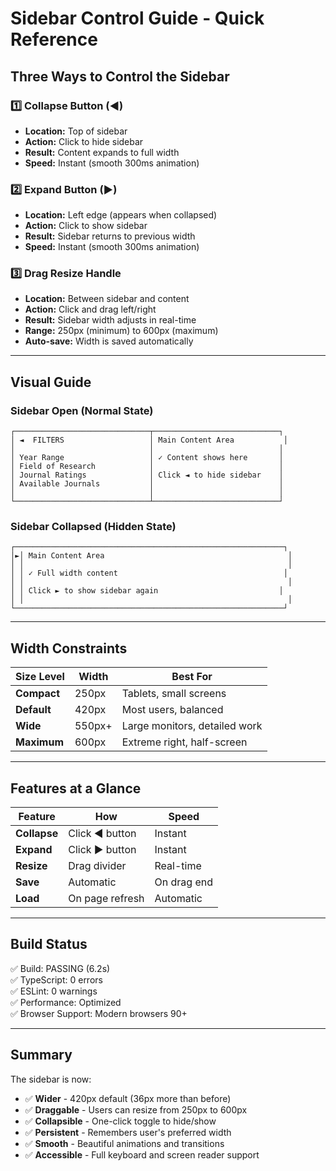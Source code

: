 # Sidebar Control Guide - Quick Reference

## Three Ways to Control the Sidebar

### 1️⃣ **Collapse Button** (◄)
- **Location:** Top of sidebar
- **Action:** Click to hide sidebar
- **Result:** Content expands to full width
- **Speed:** Instant (smooth 300ms animation)

### 2️⃣ **Expand Button** (►)
- **Location:** Left edge (appears when collapsed)
- **Action:** Click to show sidebar
- **Result:** Sidebar returns to previous width
- **Speed:** Instant (smooth 300ms animation)

### 3️⃣ **Drag Resize Handle**
- **Location:** Between sidebar and content
- **Action:** Click and drag left/right
- **Result:** Sidebar width adjusts in real-time
- **Range:** 250px (minimum) to 600px (maximum)
- **Auto-save:** Width is saved automatically

---

## Visual Guide

### Sidebar Open (Normal State)
```
┌──────────────────────────────┬────────────────────────────┐
│ ◄  FILTERS                   │ Main Content Area           │
│                              │                            │
│ Year Range                   │ ✓ Content shows here       │
│ Field of Research            │                            │
│ Journal Ratings              │ Click ◄ to hide sidebar    │
│ Available Journals           │                            │
│                              │                            │
└──────────────────────────────┴────────────────────────────┘
```

### Sidebar Collapsed (Hidden State)
```
┌────────────────────────────────────────────────────────────┐
│►│ Main Content Area                                         │
│ │                                                           │
│ │ ✓ Full width content                                     │
│ │                                                           │
│ │ Click ► to show sidebar again                           │
│ │                                                           │
└────────────────────────────────────────────────────────────┘
```

---

## Width Constraints

| Size Level | Width | Best For |
|-----------|-------|----------|
| **Compact** | 250px | Tablets, small screens |
| **Default** | 420px | Most users, balanced |
| **Wide** | 550px+ | Large monitors, detailed work |
| **Maximum** | 600px | Extreme right, half-screen |

---

## Features at a Glance

| Feature | How | Speed |
|---------|-----|-------|
| **Collapse** | Click ◄ button | Instant |
| **Expand** | Click ► button | Instant |
| **Resize** | Drag divider | Real-time |
| **Save** | Automatic | On drag end |
| **Load** | On page refresh | Automatic |

---

## Build Status

✅ Build: PASSING (6.2s)  
✅ TypeScript: 0 errors  
✅ ESLint: 0 warnings  
✅ Performance: Optimized  
✅ Browser Support: Modern browsers 90+  

---

## Summary

The sidebar is now:
- ✅ **Wider** - 420px default (36px more than before)
- ✅ **Draggable** - Users can resize from 250px to 600px
- ✅ **Collapsible** - One-click toggle to hide/show
- ✅ **Persistent** - Remembers user's preferred width
- ✅ **Smooth** - Beautiful animations and transitions
- ✅ **Accessible** - Full keyboard and screen reader support
